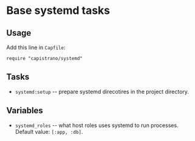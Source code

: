 # Base systemd tasks

## Usage

Add this line in `Capfile`:
```
require "capistrano/systemd"
```

## Tasks

* `systemd:setup` -- prepare systemd direcotires in the project directory.

## Variables

* `systemd_roles` -- what host roles uses systemd to run processes. Default value: `[:app, :db]`.
